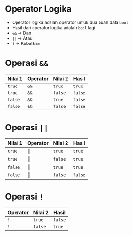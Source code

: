 # Operator Logika
* Operator logika adalah operator untuk dua buah data ``` bool ```
* Hasil dari operator logika adalah ``` bool ``` lagi
* ``` && ``` -> Dan
* ``` || ``` -> Atau
* ``` ! ``` -> Kebalikan

# Operasi ``` && ```
| Nilai 1 | Operator | Nilai 2 | Hasil |
| ------- | -------- | ------- | ----- |
| `true` | `&&` | `true` | `true`  |
| `true` | `&&` | `false` | `false` |
| `false` | `&&` | `true` | `false` |
| `false` | `&&` | `false` | `false` |

# Operasi ``` || ```
| Nilai 1 | Operator | Nilai 2 | Hasil |
| ------- | -------- | ------- | ----- |
| `true` | \|\| | `true` | `true` |
| `true` | \|\| | `false` | `true` |
| `false` | \|\| | `true` | `true` |
| `false` | \|\| | `false` | `false` | 

# Operasi ``` ! ```
| Operator | Nilai 2 | Hasil |
| -------- | ------- | ----- |
| `!` | `true` | `false` |
| `!` | `false` | `true` |